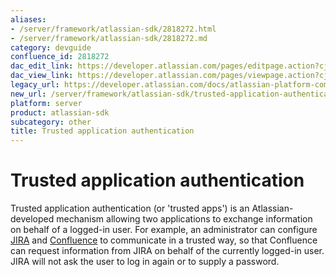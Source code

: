 ```yaml
---
aliases:
- /server/framework/atlassian-sdk/2818272.html
- /server/framework/atlassian-sdk/2818272.md
category: devguide
confluence_id: 2818272
dac_edit_link: https://developer.atlassian.com/pages/editpage.action?cjm=wozere&pageId=2818272
dac_view_link: https://developer.atlassian.com/pages/viewpage.action?cjm=wozere&pageId=2818272
legacy_url: https://developer.atlassian.com/docs/atlassian-platform-common-components/plugin-framework/plugin-framework-glossary/trusted-application-authentication-glossary-entry
new_url: /server/framework/atlassian-sdk/trusted-application-authentication
platform: server
product: atlassian-sdk
subcategory: other
title: Trusted application authentication
---
```

# Trusted application authentication

Trusted application authentication (or 'trusted apps') is an Atlassian-developed mechanism allowing two applications to exchange information on behalf of a logged-in user. For example, an administrator can configure <a href="http://www.atlassian.com/software/jira" class="external-link">JIRA</a> and <a href="http://www.atlassian.com/software/confluence" class="external-link">Confluence</a> to communicate in a trusted way, so that Confluence can request information from JIRA on behalf of the currently logged-in user. JIRA will not ask the user to log in again or to supply a password.












































































































































































































































